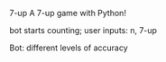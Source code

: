7-up
A 7-up game with Python!

bot starts counting; user inputs: n, 7-up

Bot: different levels of accuracy
